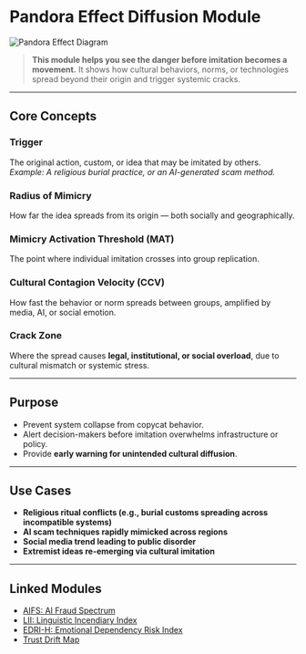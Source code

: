 # Pandora Effect Diffusion Module

![Pandora Effect Diagram](../assets/images/pandora-effect-diagram.png)

> **This module helps you see the danger before imitation becomes a movement.**
> It shows how cultural behaviors, norms, or technologies spread beyond their origin and trigger systemic cracks.

---

## Core Concepts

### Trigger
The original action, custom, or idea that may be imitated by others.
*Example: A religious burial practice, or an AI-generated scam method.*

### Radius of Mimicry
How far the idea spreads from its origin — both socially and geographically.

### Mimicry Activation Threshold (MAT)
The point where individual imitation crosses into group replication.

### Cultural Contagion Velocity (CCV)
How fast the behavior or norm spreads between groups, amplified by media, AI, or social emotion.

### Crack Zone
Where the spread causes **legal, institutional, or social overload**, due to cultural mismatch or systemic stress.

---

## Purpose

- Prevent system collapse from copycat behavior.
- Alert decision-makers before imitation overwhelms infrastructure or policy.
- Provide **early warning for unintended cultural diffusion**.

---

## Use Cases

- **Religious ritual conflicts (e.g., burial customs spreading across incompatible systems)**
- **AI scam techniques rapidly mimicked across regions**
- **Social media trend leading to public disorder**
- **Extremist ideas re-emerging via cultural imitation**

---

## Linked Modules

- [AIFS: AI Fraud Spectrum](AIFS.md)
- [LII: Linguistic Incendiary Index](LII.md)
- [EDRI-H: Emotional Dependency Risk Index](EDRI-H.md)
- [Trust Drift Map](TrustDrift.md)

